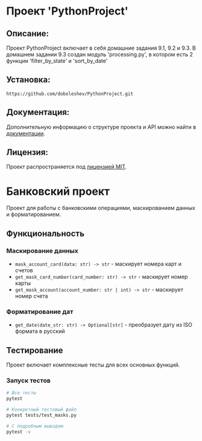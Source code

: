 # Проект 'PythonProject'
## Описание: 
Проект PythonProject включает в себя домашние задания 9.1, 9.2 и 9.3.
В домашнем задании 9.3 создан модуль 'processing.py', в котором есть 2 функции 'filter_by_state' и 'sort_by_date'

## Установка:
```
https://github.com/doboleshev/PythonProject.git
```

## Документация:

Дополнительную информацию о структуре проекта и API можно найти в [документации](https://github.com/doboleshev/PythonProject.).

## Лицензия:

Проект распространяется под [лицензией MIT](LICENSE).

# Банковский проект

Проект для работы с банковскими операциями, маскированием данных и форматированием.

## Функциональность

### Маскирование данных
- `mask_account_card(data: str) -> str` - маскирует номера карт и счетов
- `get_mask_card_number(card_number: str) -> str` - маскирует номер карты
- `get_mask_account(account_number: str | int) -> str` - маскирует номер счета

### Форматирование дат
- `get_date(date_str: str) -> Optional[str]` - преобразует дату из ISO формата в русский

## Тестирование

Проект включает комплексные тесты для всех основных функций.

### Запуск тестов

```bash
# Все тесты
pytest

# Конкретный тестовый файл
pytest tests/test_masks.py

# С подробным выводом
pytest -v
